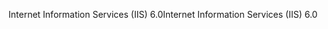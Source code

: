<span data-ttu-id="6a84e-101">Internet Information Services (IIS) 6.0</span><span class="sxs-lookup"><span data-stu-id="6a84e-101">Internet Information Services (IIS) 6.0</span></span>